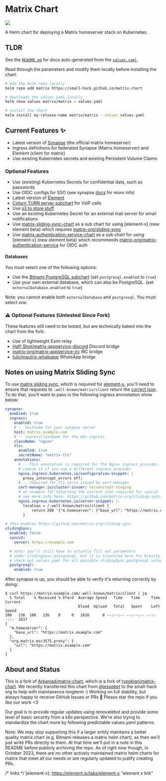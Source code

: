 # Matrix Chart
<a href="https://github.com/small-hack/matrix-chart/releases"><img src="https://img.shields.io/github/v/release/small-hack/matrix-chart?style=plastic&labelColor=blue&color=green&logo=GitHub&logoColor=white"></a>

A Helm chart for deploying a Matrix homeserver stack on Kubernetes.

## TLDR

See the [`README.md`](https://github.com/small-hack/matrix-chart/blob/main/charts/matrix/README.md) for docs auto-generated from the [`values.yaml`](https://github.com/small-hack/matrix-chart/blob/main/charts/matrix/values.yaml).

Read through the parameters and modify them locally before installing the chart:

```bash
# add the helm repo locally
helm repo add matrix https://small-hack.github.io/matrix-chart

# downloads the values.yaml locally
helm show values matrix/matrix > values.yaml

# install the chart
helm install my-release-name matrix/matrix --values values.yaml
```

## Current Features ✨

- Latest version of [Synapse](https://github.com/matrix-org/synapse) (the official matrix homeserver)
- Ingress definitions for federated Synapse (Matrix homeserver) and Element (client for matrix)
- Use existing Kubernetes secrets and existing Persistent Volume Claims

### Optional Features

- Use (existing) Kubernetes Secrets for confidential data, such as passwords
- Use OIDC configs for SSO (see synapse [docs](https://github.com/matrix-org/synapse/blob/747416e94cd8f137b9173c132f7c44ea1c59534d/docs/openid.md) for more info)
- Latest version of [Element](https://element.io/)
- [Coturn TURN server subchart](https://github.com/small-hack/coturn-chart) for VoIP calls
- Use [s3 to store stuff](https://github.com/matrix-org/synapse-s3-storage-provider/tree/main)
- Use an existing Kubernetes Secret for an external mail server for email notifications
- Use [matrix-sliding-sync-chart](https://github.com/small-hack/matrix-sliding-sync-chart) as a sub chart for using [element-x] (new element beta) which requires [matrix-org/sliding-sync](https://github.com/matrix-org/sliding-sync)
- Use [matrix-authentication-service-chart](https://github.com/small-hack/matrix-authentication-service-chart) as a sub chart for using [element-x] (new element beta) which recommends [matrix-org/matrix-authentication-service](https://github.com/matrix-org/matrix-authentication-service) for OIDC auth

#### Databases

You must select one of the following options:

- Use the [Bitnami PostgreSQL subchart](https://github.com/bitnami/charts/tree/main/bitnami/postgresql) (set `postgresql.enabled` to `true`)
- Use your own external database, which can also be PostgreSQL. (set `externalDatabase.enabled` to `true`)

Note: you cannot enable both `externalDatabase` and `postgresql`. You must select _one_.

### ⚠️ Optional Features (Untested Since Fork)

These features still need to be tested, but are technically baked into the chart from the fork:

- Use of lightweight Exim relay
- [Half-Shot/matrix-appservice-discord](https://github.com/Half-Shot/matrix-appservice-discord) Discord bridge
- [matrix-org/matrix-appservice-irc](https://github.com/matrix-org/matrix-appservice-irc) IRC bridge
- [tulir/mautrix-whatsapp](https://github.com/tulir/mautrix-whatsapp) WhatsApp bridge

## Notes on using Matrix Sliding Sync

To use [matrix sliding sync](https://github.com/matrix-org/sliding-sync), which is required for [element-x](https://element.io/labs/element-x), you'll need to ensure that requests to `.well-known/matrix/client` return the [correct json](https://github.com/matrix-org/sliding-sync/blob/main/README.md?plain=1#L51-L61). To do that, you'll want to pass in the following ingress annnotation show below:

```yaml
synapse:
  enabled: true
  ingress:
    enabled: true
    # -- hostname for your synapse server
    host: matrix.example.com
    # -- ingressClassName for the k8s ingress
    className: "nginx"
    tls:
      enabled: true
      secretName: "matrix-tls"
    annotations:
      # -- This annotation is required for the Nginx ingress provider. You can
      # remove it if you use a different ingress provider
      nginx.ingress.kubernetes.io/configuration-snippet: |
        proxy_intercept_errors off;
      # -- required for TLS certs issued by cert-manager
      cert-manager.io/cluster-issuer: letsencrypt-staging
      # an example for returning the correct json required for syncv3
      # see more info here: https://github.com/matrix-org/sliding-sync/blob/693587ef7e1c47cd04a667332ef133146132a713/README.md?plain=1#L51-L61
      nginx.ingress.kubernetes.io/server-snippet: |-
        location = /.well-known/matrix/client {
            return 200 '{"m.homeserver": {"base_url": "https://matrix.example.com"},"org.matrix.msc3575.proxy": {"url": "https://matrix.example.com"}}';
        }

# this enables https://github.com/matrix-org/sliding-sync
slidingSync:
  enabled: false
  syncv3:
    server: https://example.com

  # note: you'll still have to actually fill out parameters
  # under slidingSync.postgresql, but it is truncated here for brevity
  # check out values.yaml for all possible slidingSync.postgresql values
  postgresql:
    enabled: true
```

After synapse is up, you should be able to verify it's returning correctly by doing:

```console
$ curl https://matrix.example.com/.well-known/matrix/client | jq
  % Total    % Received % Xferd  Average Speed   Time    Time     Time  Current
                                 Dload  Upload   Total   Spent    Left  Speed
100   136  100   136    0     0   1818      0 --:--:-- --:--:-- --:--:--  1837
{
  "m.homeserver": {
    "base_url": "https://matrix.example.com"
  },
  "org.matrix.msc3575.proxy": {
    "url": "https://matrix.example.com"
  }
}

```

## About and Status

This is a fork of [Arkaniad/matrix-chart](https://github.com/Arkaniad/matrix-chart), which is a fork of [typokign/matrix-chart](https://github.com/typokign/matrix-chart). We recently transferred this chart from [@jessebot](https://github.com/jessebot) to the small-hack org to help with maintanence longterm :) Working on full stability, but always happy to receive GitHub Issues or PRs 💙 Please star the repo if you like our work <3

Our goal is to provide regular updates using renovatebot and provide some level of basic security from a k8s perspective. We're also trying to standardize the chart more by following predictable values.yaml patterns.

Note: We may stop supporting this if a larger entity maintains a better quality matrix chart (e.g. Bitnami releases a matrix helm chart), as then we'll just write PRs directly to them. At that time we'll put in a note in this README before publicly archiving the repo. As of right now though, in October 2023, there are no other actively maintained matrix helm charts for matrix that meet all our needs or are regularly updated to justify creating PRs.


/* links */
[element-x]: https://element.io/labs/element-x "element x link"
